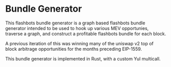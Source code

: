# Bundle Generator

This flashbots bundle generator is a graph based flashbots bundle generator intended 
to be used to hook up various MEV opportunies, traverse a graph, and construct a 
profitable flashbots bundle for each block.

A previous iteration of this was winning many of the uniswap v2 top of block 
arbitrage opportunities for the months preceding EIP-1559.

This bundle generator is implemented in Rust, with a custom Yul multicall.